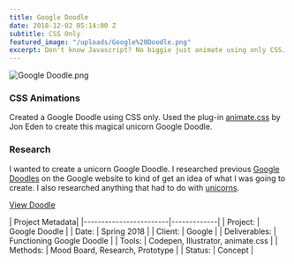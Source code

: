 ```yaml
---
title: Google Doodle
date: 2018-12-02 05:14:00 Z
subtitle: CSS Only
featured_image: "/uploads/Google%20Doodle.png"
excerpt: Don't know Javascript? No biggie just animate using only CSS.
---
```


![Google Doodle.png](/uploads/Google%20Doodle.png)

### CSS Animations

Created a Google Doodle using CSS only. Used the plug-in [animate.css](https://daneden.github.io/animate.css/) by Jon Eden to create this magical unicorn Google Doodle.

### Research
I wanted to create a unicorn Google Doodle. I researched previous [Google Doodles](https://www.google.com/doodles) on the Google website to kind of get an idea of what I was going to create. I also researched anything that had to do with [unicorns](https://www.google.com/search?q=unicorns&source=lnms&tbm=isch&sa=X&ved=0ahUKEwipgNDqrJHfAhUEKH0KHbYWD4EQ_AUIDigB&biw=1020&bih=650). 

<a href="https://364058fb691e488b8432b9016efea0b8.production.codepen.codes/" class="button">View Doodle</a>


| Project Metadata|
|------------------------|-------------|
| Project:  | Google Doodle   |
| Date:  | Spring 2018   |
| Client: | Google  |
| Deliverables: | Functioning Google Doodle  |
| Tools: | Codepen, Illustrator, animate.css  |
| Methods: | Mood Board, Research, Prototype |
| Status: | Concept  |